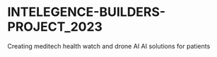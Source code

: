 # INTELEGENCE-BUILDERS-PROJECT_2023
Creating meditech health watch and drone AI 
AI solutions for patients
